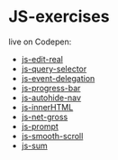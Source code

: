 # JS-exercises

live on Codepen:

+ <a href="https://codepen.io/TomaszPieta/pen/rJmWxG" target=_blank>js-edit-real</a>
+ <a href="https://codepen.io/TomaszPieta/pen/BYJeQw" target=_blank>js-query-selector</a>
+ <a href="https://codepen.io/TomaszPieta/pen/oEPVKN" target=_blank>js-event-delegation</a>
+ <a href="https://codepen.io/TomaszPieta/pen/pLVOoP" target=_blank>js-progress-bar</a>
+ <a href="https://codepen.io/TomaszPieta/pen/eMrjQR" target=_blank>js-autohide-nav</a>
+ <a href="#">js-innerHTML</a>
+ <a href="#">js-net-gross</a>
+ <a href="#">js-prompt</a>
+ <a href="https://codepen.io/TomaszPieta/pen/aYGaZa" target=_blank>js-smooth-scroll</a>
+ <a href="#">js-sum</a>

